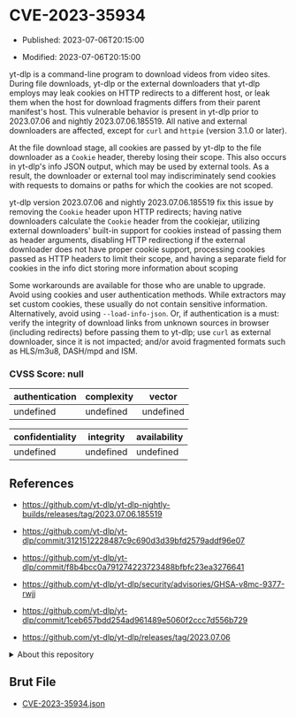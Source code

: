 # CVE-2023-35934

- Published: 2023-07-06T20:15:00

- Modified: 2023-07-06T20:15:00

yt-dlp is a command-line program to download videos from video sites. During file downloads, yt-dlp or the external downloaders that yt-dlp employs may leak cookies on HTTP redirects to a different host, or leak them when the host for download fragments differs from their parent manifest's host. This vulnerable behavior is present in yt-dlp prior to 2023.07.06 and nightly 2023.07.06.185519. All native and external downloaders are affected, except for `curl` and `httpie` (version 3.1.0 or later).

At the file download stage, all cookies are passed by yt-dlp to the file downloader as a `Cookie` header, thereby losing their scope. This also occurs in yt-dlp's info JSON output, which may be used by external tools. As a result, the downloader or external tool may indiscriminately send cookies with requests to domains or paths for which the cookies are not scoped.

yt-dlp version 2023.07.06 and nightly 2023.07.06.185519 fix this issue by removing the `Cookie` header upon HTTP redirects; having native downloaders calculate the `Cookie` header from the cookiejar, utilizing external downloaders' built-in support for cookies instead of passing them as header arguments, disabling HTTP redirectiong if the external downloader does not have proper cookie support, processing cookies passed as HTTP headers to limit their scope, and having a separate field for cookies in the info dict storing more information about scoping

Some workarounds are available for those who are unable to upgrade. Avoid using cookies and user authentication methods. While extractors may set custom cookies, these usually do not contain sensitive information. Alternatively, avoid using `--load-info-json`. Or, if authentication is a must: verify the integrity of download links from unknown sources in browser (including redirects) before passing them to yt-dlp; use `curl` as external downloader, since it is not impacted; and/or avoid fragmented formats such as HLS/m3u8, DASH/mpd and ISM.

### CVSS Score: **null**

| authentication | complexity | vector |
| --- | --- | --- |
| undefined | undefined | undefined |

| confidentiality | integrity | availability |
| --- | --- | --- |
| undefined | undefined | undefined |

## References

* https://github.com/yt-dlp/yt-dlp-nightly-builds/releases/tag/2023.07.06.185519

* https://github.com/yt-dlp/yt-dlp/commit/3121512228487c9c690d3d39bfd2579addf96e07

* https://github.com/yt-dlp/yt-dlp/commit/f8b4bcc0a791274223723488bfbfc23ea3276641

* https://github.com/yt-dlp/yt-dlp/security/advisories/GHSA-v8mc-9377-rwjj

* https://github.com/yt-dlp/yt-dlp/commit/1ceb657bdd254ad961489e5060f2ccc7d556b729

* https://github.com/yt-dlp/yt-dlp/releases/tag/2023.07.06

<details>
<summary>About this repository</summary> 

  This repository is part of the project [Live Hack CVE](https://github.com/Live-Hack-CVE). Main website can be found [www.live-hack.org](https://www.live-hack.org) 
  
  Made by [Sn0wAlice](https://github.com/Sn0wAlice) for the people that care about security and need to have a feed of the latest CVEs. Hope you enjoy it, don't forget to star the repo and follow me on [Twitter](https://twitter.com/Sn0wAlice) and [Github](https://github.com/Sn0wAlice). And that is my [personnal website](https://www.alice-snow.me/)

  - [Home Page](https://github.com/Live-Hack-CVE)
  - [Framework](https://github.com/Live-Hack-CVE/cve-framework)
  - [CVE database](https://github.com/Live-Hack-CVE/full_database)
  - [Changelog](https://github.com/Live-Hack-CVE/Changelog)
</details>

## Brut File

* [CVE-2023-35934.json](https://raw.githubusercontent.com/Live-Hack-CVE/full_database/main/cves/2023/CVE-2023-35934.json)

